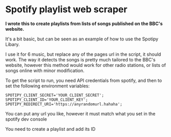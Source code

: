 # Spotify playlist web scraper

 **I wrote this to create playlists from lists of songs published on the BBC's website.**
 
 It's a bit basic, but can be seen as an example of how to use the Spotipy Libary.
 
 I use it for 6 music, but replace any of the pages url in the script, it should work. The way it detects the songs is pretty much tailored to the BBC's website, however this method would work for other radio stations, or lists of songs online with minor modification.

To get the script to run, you need API credentials from spotify, and then to set the following environment variables:

`SPOTIPY_CLIENT_SECRET='YOUR_CLIENT_SECRET';
SPOTIPY_CLIENT_ID='YOUR_CLIENT_KEY';
SPOTIPY_REDIRECT_URI='https://anyrandomurl.hahaha';`

You can put any url you like, however it must match what you set in the spotify dev console

You need to create a playlist and add its ID
